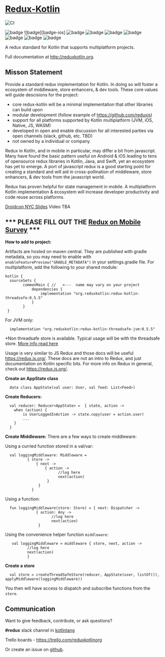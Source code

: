# [Redux-Kotlin](https://reduxkotlin.org)

![CI](https://github.com/reduxkotlin/redux-kotlin/workflows/CI/badge.svg)

![badge][badge-android]
![badge][badge-ios]
![badge][badge-native]
![badge][badge-js]
![badge][badge-jvm]
![badge][badge-linux]
![badge][badge-windows]
![badge][badge-mac]
![badge][badge-wasm]

A redux standard for Kotlin that supports multiplatform projects.

Full documentation at http://reduxkotlin.org.

## Misson Statement

Provide a standard redux implementation for Kotlin.  In doing so will foster a ecosystem of middleware, store enhancers, & dev tools.  These core values will guide descisions for the project:
* core redux-kotlin will be a minimal implementation that other libraries can build upon
* modular development (follow example of https://github.com/reduxjs)
* support for all platforms supported by Kotlin multiplatform (JVM, iOS, Native, JS, WASM)
* developed in open and enable discussion for all interested parties via open channels (slack, github, etc. TBD)
* not owned by a individual or company


Redux in Kotlin, and in mobile in particular, may differ a bit from javascript.  Many have found the basic pattern useful on Android & iOS leading to tens of opensource redux libraries in Kotlin, Java, and Swift, yet an ecosystem has yet to emerge.  A port of javascript redux is a good starting point for creating a standard and will aid in cross-pollination of middleware, store enhancers, & dev tools from the javascript world.  

Redux has proven helpful for state management in mobile. A multiplatform Kotlin implementation & ecosystem will increase developer productivity and code reuse across platforms.

[Droidcon NYC Slides](https://www.slideshare.net/PatrickJackson14/reduxkotlinorg-droidcon-nyc-2019)
Video TBA

##  *** PLEASE FILL OUT THE [Redux on Mobile Survey](https://docs.google.com/forms/d/e/1FAIpQLScEQ9zGndU48AUeGKR6PPE13IqhIFmTL570wDodQUEilhwMzw/viewform?usp=sf_link) ***




__How to add to project:__

Artifacts are hosted on maven central.  They are published with gradle metadata, so you may need to enable with `enableFeaturePreview("GRADLE_METADATA")` in your settings.gradle file.  For multiplatform, add the following to your shared module:

```
kotlin {
  sourceSets {
        commonMain { //   <---  name may vary on your project
            dependencies {
                implementation "org.reduxkotlin:redux-kotlin-threadsafe:0.5.5"
            }
        }
 }
```

For JVM only:
```
  implementation "org.reduxkotlin:redux-kotlin-threadsafe-jvm:0.5.5"
```

*Non threadsafe store is available.  Typical usage will be with the threadsafe store. [More info read here](https://www.reduxkotlin.org/introduction/getting-started)


Usage is very similar to JS Redux and those docs will be useful https://redux.js.org/.  These docs are not an intro to Redux, and just documentation on Kotlin specific bits.  For more info on Redux in general, check out https://redux.js.org/.

__Create an AppState class__
```
  data class AppState(val user: User, val feed: List<Feed>)
```

__Create Reducers:__
```
  val reducer: Reducer<AppState> =  { state, action ->
    when (action) {
        is UserLoggedInAction -> state.copy(user = action.user)
        ...
    }
  }
```

__Create Middleware:__
There are a few ways to create middleware:

Using a curried function stored in a val/var:
```
  val loggingMiddleware: Middleware = 
          { store ->
              { next ->
                  { action ->
                        //log here
                        next(action)
                   }
               }
            }
```
Using a function:
```
  fun loggingMiddleware(store: Store) = { next: Dispatcher -> 
              { action: Any -> 
                     //log here
                     next(action)
               }
```

Using the convenience helper function `middleware`:
```
   val loggingMiddleware = middleware { store, next, action -> 
          //log here
          next(action)
          }
```

__Create a store__
```
  val store = createThreadSafeStore(reducer, AppState(user, listOf()), applyMiddleware(loggingMiddleware))
```

You then will have access to dispatch and subscribe functions from the `store`.

## Communication
Want to give feedback, contribute, or ask questions?

__\#redux__ slack channel in [kotlinlang](https://kotlinlang.slack.com)

Trello boards - https://trello.com/reduxkotlinorg

Or create an issue on [github](https://github.com/reduxkotlin/redux-kotlin/issues).

[badge-android]: http://img.shields.io/badge/platform-android-brightgreen.svg?style=flat
[badge-native]: http://img.shields.io/badge/platform-native-lightgrey.svg?style=flat	
[badge-native]: http://img.shields.io/badge/platform-native-lightgrey.svg?style=flat
[badge-js]: http://img.shields.io/badge/platform-js-yellow.svg?style=flat
[badge-js]: http://img.shields.io/badge/platform-js-yellow.svg?style=flat
[badge-jvm]: http://img.shields.io/badge/platform-jvm-orange.svg?style=flat
[badge-jvm]: http://img.shields.io/badge/platform-jvm-orange.svg?style=flat
[badge-linux]: http://img.shields.io/badge/platform-linux-important.svg?style=flat
[badge-linux]: http://img.shields.io/badge/platform-linux-important.svg?style=flat 
[badge-windows]: http://img.shields.io/badge/platform-windows-informational.svg?style=flat
[badge-windows]: http://img.shields.io/badge/platform-windows-informational.svg?style=flat
[badge-mac]: http://img.shields.io/badge/platform-macos-lightgrey.svg?style=flat
[badge-mac]: http://img.shields.io/badge/platform-macos-lightgrey.svg?style=flat
[badge-wasm]: https://img.shields.io/badge/platform-wasm-darkblue.svg?style=flat
